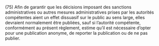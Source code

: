 (75) Afin de garantir que les décisions imposant des sanctions administratives ou autres mesures administratives prises par les autorités compétentes aient un effet dissuasif sur le public au sens large, elles devraient normalement être publiées, sauf si l’autorité compétente, conformément au présent règlement, estime qu’il est nécessaire d’opter pour une publication anonyme, de reporter la publication ou de ne pas publier.